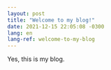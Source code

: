 ```yaml
---
layout: post
title: "Welcome to my blog!"
date: 2021-12-15 22:05:08 -0300
lang: en
lang-ref: welcome-to-my-blog
---
```


Yes, this is my blog.